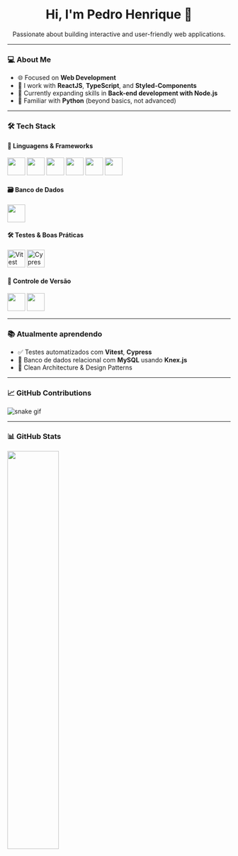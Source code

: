 <h1 align="center">Hi, I'm Pedro Henrique 👋</h1>

<p align="center">
  Passionate about building interactive and user-friendly web applications.
</p>

---

### 💻 About Me

- 🌐 Focused on **Web Development**
- 🚀 I work with **ReactJS**, **TypeScript**, and **Styled-Components**
- 🧠 Currently expanding skills in **Back-end development with Node.js**
- 🐍 Familiar with **Python** (beyond basics, not advanced)

---

### 🛠️ Tech Stack

#### 🧩 Linguagens & Frameworks
<p>
  <img src="https://cdn.jsdelivr.net/gh/devicons/devicon/icons/javascript/javascript-original.svg" width="40" />
  <img src="https://cdn.jsdelivr.net/gh/devicons/devicon/icons/typescript/typescript-original.svg" width="40" />
  <img src="https://cdn.jsdelivr.net/gh/devicons/devicon/icons/react/react-original.svg" width="40" />
  <img src="https://cdn.jsdelivr.net/gh/devicons/devicon/icons/nodejs/nodejs-original.svg" width="40" />
  <img src="https://raw.githubusercontent.com/styled-components/brand/master/styled-components.png" width="40" />
  <img src="https://cdn.jsdelivr.net/gh/devicons/devicon/icons/python/python-original.svg" width="40" />
</p>

#### 🗃️ Banco de Dados
<p>
  <img src="https://cdn.jsdelivr.net/gh/devicons/devicon/icons/mysql/mysql-original.svg" width="40" />
</p>

#### 🛠️ Testes & Boas Práticas
<p>
  <img src="https://avatars.githubusercontent.com/u/9216092?s=200&v=4" alt="Vitest" width="40" />
  <img src="https://cdn.worldvectorlogo.com/logos/cypress-io.svg" alt="Cypress" width="40" />
</p>

#### 🔧 Controle de Versão
<p>
  <img src="https://cdn.jsdelivr.net/gh/devicons/devicon/icons/git/git-original.svg" width="40" />
  <img src="https://cdn.jsdelivr.net/gh/devicons/devicon/icons/github/github-original.svg" width="40" />
</p>

---

### 📚 Atualmente aprendendo
- ✅ Testes automatizados com **Vitest**, **Cypress**  
- 🧩 Banco de dados relacional com **MySQL** usando **Knex.js**  
- 🧼 Clean Architecture & Design Patterns  

---

### 📈 GitHub Contributions

<!-- Snake animation -->
![snake gif](https://github.com/pedrohgreis/pedrohgreis/blob/output/github-contribution-grid-snake.svg)

---

### 📊 GitHub Stats

<p align="left">
  <img width="48%" src="https://github-readme-stats.vercel.app/api?username=pedrohgreis&show_icons=true&theme=tokyonight" />
</p>
